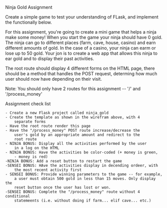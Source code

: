 Ninja Gold Assignment

Create a simple game to test your understanding of FLask,
and implement the functionally below.

For this assignment, you're going to create a mini game that
helps a ninja make some money! When you start the game your
ninja should have 0 gold. The ninja can go to different places
(farm, cave, house, casino) and earn different amounts of gold.
In the case of a casino, your ninja can earm or lose up to 50 gold.
Your jon is to create a web app that allows this ninja to ear gold
and to display their past activities.

The root route should display 4 different forms on the HTML page, 
there should be a method that handles the POST request, determing
how much user should now have depending on their visit.

Note: You should only have 2 routes for this assignment -- '/' and
'/process_money'

Assignment check list

    - Create a new Flask project called ninja_gold
    - Create the template as shown in the wirefram above, with 4
        separate forms
    - Have the root route render this page
    - Have the "/process_money" POST route increase/decrease the
        user's gold by an appropriate amount and redirect to the
        root route
    - NINJA BONUS: Display all the activities performed by the user 
        in a log on the HTML
    - NINJA BONUS: Have the activities be color-coded (+ money is green,
        - money is red)
    -NINJA BONUS: Add a reset button to restart the game
    -SENSEI BONUS: HAve the activities display in decending ordeer, with
        the most recent activity first
    - SENSEI BONUS: Provide winning parameters to the game -- for example,
        a user must obtain 500 gold in less than 15 moves. Only display the
        reset button once the user has lost or won.
    -SENSEI BONUS: Complete the "/process_money" route without 4 conditional
        statemeents (i.e. without doing if farm... elif cave... etc.)